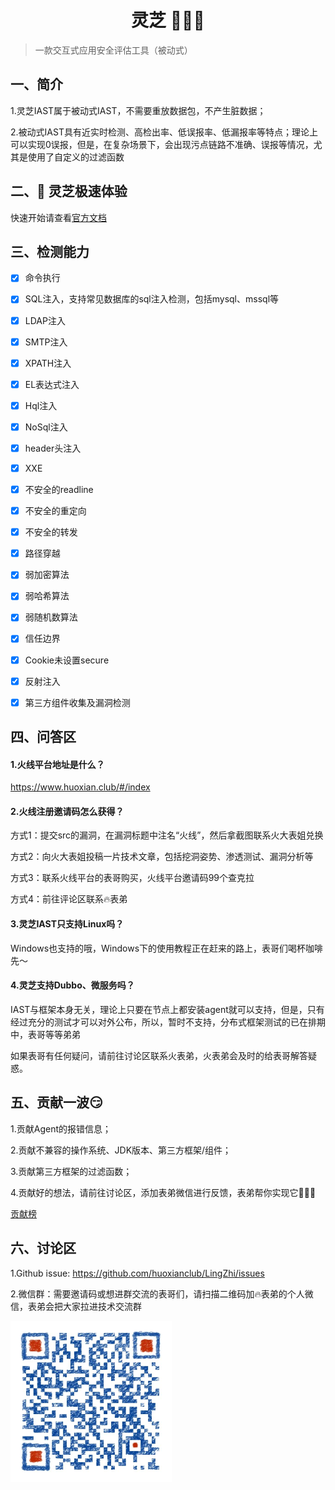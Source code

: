 <h1 align="center">灵芝 🎉🎉🎉</h1>

> 一款交互式应用安全评估工具（被动式）

## 一、简介
1.灵芝IAST属于被动式IAST，不需要重放数据包，不产生脏数据；

2.被动式IAST具有近实时检测、高检出率、低误报率、低漏报率等特点；理论上可以实现0误报，但是，在复杂场景下，会出现污点链路不准确、误报等情况，尤其是使用了自定义的过滤函数



## 二、🚀 灵芝极速体验

快速开始请查看[官方文档](https://huoxianclub.github.io/LingZhi/#/doc/tutorial/quickstart)


## 三、检测能力

- [x] 命令执行
- [x] SQL注入，支持常见数据库的sql注入检测，包括mysql、mssql等
- [x] LDAP注入
- [x] SMTP注入
- [x] XPATH注入
- [x] EL表达式注入
- [x] Hql注入
- [x] NoSql注入
- [x] header头注入
- [x] XXE
- [x] 不安全的readline
- [x] 不安全的重定向
- [x] 不安全的转发
- [x] 路径穿越
- [x] 弱加密算法
- [x] 弱哈希算法
- [x] 弱随机数算法
- [x] 信任边界
- [x] Cookie未设置secure
- [x] 反射注入
- [x] 第三方组件收集及漏洞检测


## 四、问答区

#### 1.火线平台地址是什么？

https://www.huoxian.club/#/index

#### 2.火线注册邀请码怎么获得？

方式1：提交src的漏洞，在漏洞标题中注名“火线”，然后拿截图联系火大表姐兑换

方式2：向火大表姐投稿一片技术文章，包括挖洞姿势、渗透测试、漏洞分析等

方式3：联系火线平台的表哥购买，火线平台邀请码99个查克拉

方式4：前往评论区联系🔥表弟

#### 3.灵芝IAST只支持Linux吗？

Windows也支持的哦，Windows下的使用教程正在赶来的路上，表哥们喝杯咖啡先～

#### 4.灵芝支持Dubbo、微服务吗？

IAST与框架本身无关，理论上只要在节点上都安装agent就可以支持，但是，只有经过充分的测试才可以对外公布，所以，暂时不支持，分布式框架测试的已在排期中，表哥等等弟弟

如果表哥有任何疑问，请前往讨论区联系火表弟，火表弟会及时的给表哥解答疑惑。



## 五、贡献一波😏
1.贡献Agent的报错信息；

2.贡献不兼容的操作系统、JDK版本、第三方框架/组件；

3.贡献第三方框架的过滤函数；

4.贡献好的想法，请前往讨论区，添加表弟微信进行反馈，表弟帮你实现它💪💪💪

[贡献榜]()



## 六、讨论区
1.Github issue: https://github.com/huoxianclub/LingZhi/issues

2.微信群：需要邀请码或想进群交流的表哥们，请扫描二维码加🔥表弟的个人微信，表弟会把大家拉进技术交流群

![看不到图片了吗？微信搜索“owefsad”试试啦](doc/assets/aboutus/wechat.jpeg)